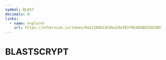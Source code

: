 ```yaml
---
symbol: BLAST
decimals: 0
links:
  - name: explorer
    url: https://etherscan.io/token/0xb1208A19C8ba2de7B3f9EdDbB032B28D586b9590
---
```


# BLASTSCRYPT
